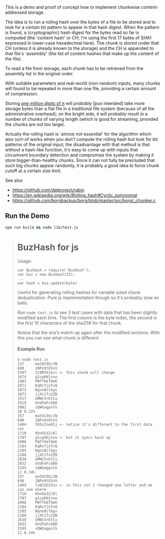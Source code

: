 

This is a demo and proof of concept how to implement chunkwise content-addressed storage.

The idea is to run a rolling hash over the bytes of a file to be stored and to look for a certain bit
pattern to appear in that hash digest. When the pattern is found, a (cryptographic) hash digest for the
bytes read so far is computed (the 'content hash' or CH; I'm using the first 17 bytes of SHA1 expressed in
lower-case hexadecimal here). The chunk is stored under that CH (unless it is already known to the storage)
and the CH is appended to that file's 'assembly' (the list of content hashes that make up the content of the
file).

To read a file from storage, each chunk has to be retrieved from the assembly list in the original order.

With suitable parameters and real-world (non-random) inputs, many chunks will found to be repeated in more
than one file, providing a certain amount of compression.

Storing [one million digits of π](http://www.piday.org/million/) will *probably* [pun intended] take more
storage bytes than a flat file in a traditional file system (because of all the administrative overhead); on
the bright side, it will *probably* result in a number of chunks of varying length (which is good for
streaming, provided the chunks are not too large).

Actually the rolling hash is 'almost not essential' for the algorithm which also sort-of works when you
don't compute the rolling hash but look for bit patterns of the original input; the disadvantage with that
method is that without a hash-like function, it's easy to come up with inputs that circumvent boundary
detection and compromise the system by making it store bigger-than-healthy chunks. Since it can not fully be
precluded that such big chunks appear randomly, it is probably a good idea to force chunk cutoff at a
certain size limit.

See also

* https://github.com/datproject/rabin
* https://en.wikipedia.org/wiki/Rolling_hash#Cyclic_polynomial
* https://github.com/borgbackup/borg/blob/master/src/borg/_chunker.c


## Run the Demo

```bash
npm run build && node lib/test.js
```


> # BuzHash for js
>
> Usage:
>
>     var BuzHash = require('BuzHash');
>     var buz = new BuzHash(32);
>     ...
>     var hash = buz.update(byte)
>
> Useful for generating rolling hashes for variable sized chunk deduplication.
> Pure js implementation though so it's probably slow as balls.
>
> Run `node test.js` to see 3 test cases with data that has been *slightly*
> modified each time. The first column is the byte index, the second is the first
> 10 characters of the sha256 for that chunk.
>
> Notice that the sha's match up again after the modified sections. With this you
> can see what chunk is different.
>
> #### Example Run
>
>     $ node test.js
>     157     matbC9U/2N
>     698     1NPo9tEVvV
>     1597    Zz8MfmjG/c <- this chunk will change
>     1674    g1cpKHjnvw
>     1983    PWffkkf9eK
>     2071    KqRcYjnTvQ
>     2072    Nqnn8clbgv
>     2073    jjXCzTv2ZB
>     2517    oMNCS+EtCu
>     2919    UVdFmFcO0D
>     3082    sQWGagpnlk
>     10 0.32%
>     157     matbC9U/2N
>     698     1NPo9tEVvV
>     1404    f85sZne8lj <- notice it's different to the first data set
>     1710    OVnGk3Z/6l
>     1787    g1cpKHjnvw <- but it syncs back up
>     2096    PWffkkf9eK
>     2184    KqRcYjnTvQ
>     2185    Nqnn8clbgv
>     2186    jjXCzTv2ZB
>     2630    oMNCS+EtCu
>     3032    UVdFmFcO0D
>     3195    sQWGagpnlk
>     11 0.34%
>     157     matbC9U/2N
>     698     1NPo9tEVvV
>     1404    lxN32Ed3sv <- in this set I changed one letter and we can see where
>     1710    OVnGk3Z/6l
>     1787    g1cpKHjnvw
>     2096    PWffkkf9eK
>     2184    KqRcYjnTvQ
>     2185    Nqnn8clbgv
>     2186    jjXCzTv2ZB
>     2630    oMNCS+EtCu
>     3032    UVdFmFcO0D
>     3195    sQWGagpnlk
>     11 0.34%
